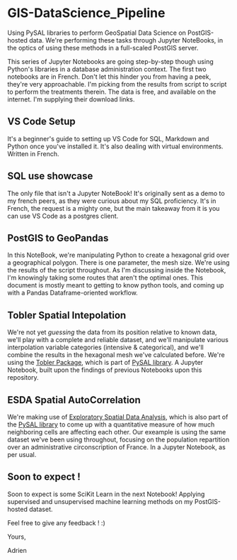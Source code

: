 # GIS-DataScience_Pipeline

Using PySAL libraries to perform GeoSpatial Data Science on PostGIS-hosted data. We're performing these tasks through Jupyter NoteBooks, in the optics of using these methods in a full-scaled PostGIS server.

This series of Jupyter Notebooks are going step-by-step though using Python's libraries in a database administration context. The first two notebooks are in French. Don't let this hinder you from having a peek, they're very approachable. I'm picking from the results from script to script to perform the treatments therein. The data is free, and available on the internet. I'm supplying their download links.

## VS Code Setup 

It's a beginner's guide to setting up VS Code for SQL, Markdown and Python once you've installed it. It's also dealing with virtual environments. Written in French.

## SQL use showcase

The only file that isn't a Jupyter NoteBook! It's originally sent as a demo to my french peers, as they were curious about my SQL proficiency. It's in French, the request is a mighty one, but the main takeaway from it is you can use VS Code as a postgres client.

## PostGIS to GeoPandas 

In this NoteBook, we're manipulating Python to create a hexagonal grid over a geographical polygon. There is one parameter, the mesh size. We're using the results of the script throughout. As I'm discussing inside the Notebook, I'm knowingly taking some routes that aren't the optimal ones. This document is mostly meant to getting to know python tools, and coming up with a Pandas Dataframe-oriented workflow.

## Tobler Spatial Intepolation

We're not yet *guessing* the data from its position relative to known data, we'll play with a complete and reliable dataset, and we'll manipulate various interpolation variable categories (intensive & categorical), and we'll combine the results in the hexagonal mesh we've calculated before. We're using the [Tobler Package](https://pysal.org/tobler/), which is part of [PySAL library](http://pysal.org/pysal/). A Jupyter Notebook, built upon the findings of previous Notebooks upon this repository.

## ESDA Spatial AutoCorrelation

We're making use of [Exploratory Spatial Data Analysis](https://pysal.org/esda/), which is also part of the [PySAL library](http://pysal.org/pysal/) to come up with a quantitative measure of how much neighboring cells are affecting each other. Our exeample is using the same dataset we've been using throughout, focusing on the population repartition over an administrative circonscription of France. In a Jupyter Notebook, as per usual.

## Soon to expect !

Soon to expect is some SciKit Learn in the next Notebook! Applying supervised and unsupervised machine learning methods on my PostGIS-hosted dataset.

Feel free to give any feedback ! :)

Yours,

Adrien
